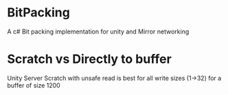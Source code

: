 # BitPacking
A c# Bit packing implementation for unity and Mirror networking

# Scratch vs Directly to buffer

Unity Server Scratch with unsafe read is best for all write sizes (1->32) for a buffer of size 1200
